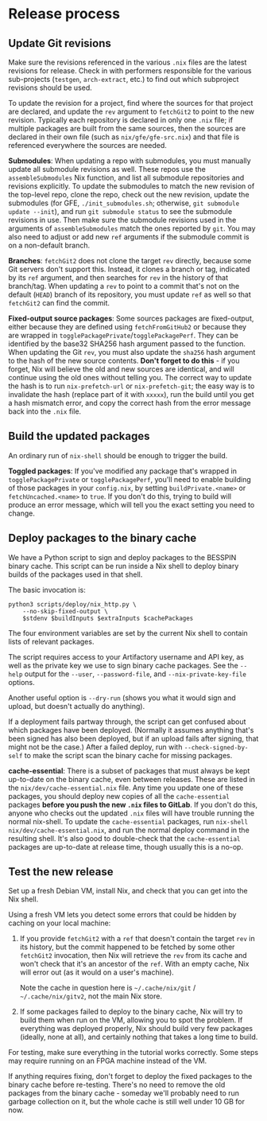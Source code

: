 # Release process

## Update Git revisions

Make sure the revisions referenced in the various `.nix` files are the latest
revisions for release.  Check in with performers responsible for the various
sub-projects (`testgen`, `arch-extract`, etc.) to find out which subproject
revisions should be used.

To update the revision for a project, find where the sources for that project
are declared, and update the `rev` argument to `fetchGit2` to point to the new
revision.  Typically each repository is declared in only one `.nix` file; if
multiple packages are built from the same sources, then the sources are
declared in their own file (such as `nix/gfe/gfe-src.nix`) and that file is
referenced everywhere the sources are needed.

**Submodules**: When updating a repo with submodules, you must manually update
all submodule revisions as well.  These repos use the `assembleSubmodules` Nix
function, and list all submodule repositories and revisions explicitly.  To
update the submodules to match the new revision of the top-level repo, clone
the repo, check out the new revision, update the submodules (for GFE,
`./init_submodules.sh`; otherwise, `git submodule update --init`), and run `git
submodule status` to see the submodule revisions in use.  Then make sure the
submodule revisions used in the arguments of `assembleSubmodules` match the
ones reported by `git`.  You may also need to adjust or add new `ref` arguments
if the submodule commit is on a non-default branch.

**Branches**: `fetchGit2` does not clone the target `rev` directly, because
some Git servers don't support this.  Instead, it clones a branch or tag,
indicated by its `ref` argument, and then searches for `rev` in the history of
that branch/tag.  When updating a `rev` to point to a commit that's not on the
default (`HEAD`) branch of its repository, you must update `ref` as well so
that `fetchGit2` can find the commit.

**Fixed-output source packages**: Some sources packages are fixed-output,
either because they are defined using `fetchFromGitHub2` or because they are
wrapped in `togglePackagePrivate`/`togglePackagePerf`.  They can be identified
by the base32 SHA256 hash argument passed to the function.  When updating the
Git `rev`, you must also update the `sha256` hash argument to the hash of the
new source contents.  **Don't forget to do this** - if you forget, Nix will
believe the old and new sources are identical, and will continue using the old
ones without telling you.  The correct way to update the hash is to run
`nix-prefetch-url` or `nix-prefetch-git`; the easy way is to invalidate the
hash (replace part of it with `xxxxx`), run the build until you get a hash
mismatch error, and copy the correct hash from the error message back into the
`.nix` file.

## Build the updated packages

An ordinary run of `nix-shell` should be enough to trigger the build.

**Toggled packages**: If you've modified any package that's wrapped in
`togglePackagePrivate` or `togglePackagePerf`, you'll need to enable building
of those packages in your `config.nix`, by setting `buildPrivate.<name>` or
`fetchUncached.<name>` to `true`.  If you don't do this, trying to build will
produce an error message, which will tell you the exact setting you need to
change.

## Deploy packages to the binary cache

We have a Python script to sign and deploy packages to the BESSPIN binary
cache.  This script can be run inside a Nix shell to deploy binary builds of
the packages used in that shell.

The basic invocation is:

    python3 scripts/deploy/nix_http.py \
        --no-skip-fixed-output \
        $stdenv $buildInputs $extraInputs $cachePackages

The four environment variables are set by the current Nix shell to contain
lists of relevant packages.

The script requires access to your Artifactory username and API key, as well as
the private key we use to sign binary cache packages.  See the `--help` output
for the `--user`, `--password-file`, and `--nix-private-key-file` options.

Another useful option is `--dry-run` (shows you what it would sign and upload,
but doesn't actually do anything).

If a deployment fails partway through, the script can get confused about which
packages have been deployed.  (Normally it assumes anything that's been signed
has also been deployed, but if an upload fails after signing, that might not be
the case.)  After a failed deploy, run with `--check-signed-by-self` to make
the script scan the binary cache for missing packages.

**cache-essential**: There is a subset of packages that must always be kept
up-to-date on the binary cache, even between releases.  These are listed in the
`nix/dev/cache-essential.nix` file.  Any time you update one of these packages,
you should deploy new copies of all the `cache-essential` packages **before you
push the new `.nix` files to GitLab**.  If you don't do this, anyone who checks
out the updated `.nix` files will have trouble running the normal nix-shell.
To update the `cache-essential` packages, run `nix-shell
nix/dev/cache-essential.nix`, and run the normal deploy command in the
resulting shell.  It's also good to double-check that the `cache-essential`
packages are up-to-date at release time, though usually this is a no-op.

## Test the new release

Set up a fresh Debian VM, install Nix, and check that you can get into the Nix
shell.

Using a fresh VM lets you detect some errors that could be hidden by caching on
your local machine:

 1. If you provide `fetchGit2` with a `ref` that doesn't contain the target
    `rev` in its history, but the commit happened to be fetched by some other
    `fetchGit2` invocation, then Nix will retrieve the `rev` from its cache and
    won't check that it's an ancestor of the `ref`.  With an empty cache, Nix
    will error out (as it would on a user's machine).

    Note the cache in question here is `~/.cache/nix/git` /
    `~/.cache/nix/gitv2`, not the main Nix store.

 2. If some packages failed to deploy to the binary cache, Nix will try to
    build them when run on the VM, allowing you to spot the problem.  If
    everything was deployed properly, Nix should build very few packages
    (ideally, none at all), and certainly nothing that takes a long time to
    build.

For testing, make sure everything in the tutorial works correctly.  Some steps
may require running on an FPGA machine instead of the VM.

If anything requires fixing, don't forget to deploy the fixed packages to the
binary cache before re-testing.  There's no need to remove the old packages
from the binary cache - someday we'll probably need to run garbage collection
on it, but the whole cache is still well under 10 GB for now.

